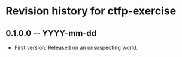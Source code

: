 # Revision history for ctfp-exercise

## 0.1.0.0 -- YYYY-mm-dd

* First version. Released on an unsuspecting world.
